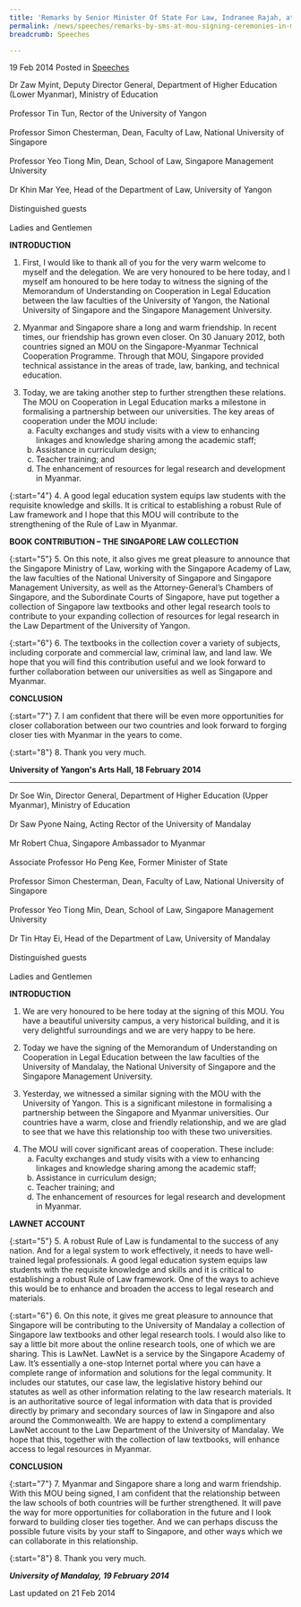 ```yaml
---
title: 'Remarks by Senior Minister Of State For Law, Indranee Rajah, at MOU signing ceremonies in Myanmar universities'
permalink: /news/speeches/remarks-by-sms-at-mou-signing-ceremonies-in-myanmar-universities/
breadcrumb: Speeches

---
```



19 Feb 2014 Posted in [Speeches](/news/speeches)

Dr Zaw Myint, Deputy Director General, Department of Higher Education (Lower Myanmar), Ministry of Education
<br>  
Professor Tin Tun, Rector of the University of Yangon
<br>  
Professor Simon Chesterman, Dean, Faculty of Law, National University of Singapore
<br>  
Professor Yeo Tiong Min, Dean, School of Law, Singapore Management University
<br>  
Dr Khin Mar Yee, Head of the Department of Law, University of Yangon
<br>  
Distinguished guests
<br>  
Ladies and Gentlemen
<br>  

**INTRODUCTION**


1. First, I would like to thank all of you for the very warm welcome to myself and the delegation. We are very honoured to be here today, and I myself am honoured to be here today to witness the signing of the Memorandum of Understanding on Cooperation in Legal Education between the law faculties of the University of Yangon, the National University of Singapore and the Singapore Management University.


2. Myanmar and Singapore share a long and warm friendship. In recent times, our friendship has grown even closer. On 30 January 2012, both countries signed an MOU on the Singapore-Myanmar Technical Cooperation Programme. Through that MOU, Singapore provided technical assistance in the areas of trade, law, banking, and technical education.

<ol start="3">
<li>Today, we are taking another step to further strengthen these relations.  The MOU on Cooperation in Legal Education marks a milestone in formalising a partnership between our universities. The key areas of cooperation under the MOU include:

<ol style="list-style-type: lower-alpha">
<li>Faculty exchanges and study visits with a view to enhancing linkages and knowledge sharing among the academic staff;</li>
<li>Assistance in curriculum design; </li>
<li>Teacher training; and </li>
<li>The enhancement of resources for legal research and development in Myanmar. </li> 
</ol>

</li>
</ol>

{:start="4"}
4. A good legal education system equips law students with the requisite knowledge and skills.  It is critical to establishing a robust Rule of Law framework and I hope that this MOU will contribute to the strengthening of the Rule of Law in Myanmar.


**BOOK CONTRIBUTION – THE SINGAPORE LAW COLLECTION**

{:start="5"}
5. On this note, it also gives me great pleasure to announce that the Singapore Ministry of Law, working with the Singapore Academy of Law, the law faculties of the National University of Singapore and Singapore Management University, as well as the Attorney-General’s Chambers of Singapore, and the Subordinate Courts of Singapore, have put together a collection of Singapore law textbooks and other legal research tools to contribute to your expanding collection of resources for legal research in the Law Department of the University of Yangon. 

{:start="6"}
6. The textbooks in the collection cover a variety of subjects, including corporate and commercial law, criminal law, and land law. We hope that you will find this contribution useful and we look forward to further collaboration between our universities as well as Singapore and Myanmar.

**CONCLUSION**

{:start="7"}
7. I am confident that there will be even more opportunities for closer collaboration between our two countries and look forward to forging closer ties with Myanmar in the years to come. 

{:start="8"}
8. Thank you very much.

**University of Yangon's Arts Hall, 18 February 2014**

---

Dr Soe Win, Director General, Department of Higher Education (Upper Myanmar), Ministry of Education
<br>  
Dr Saw Pyone Naing, Acting Rector of the University of Mandalay
<br>  
Mr Robert Chua, Singapore Ambassador to Myanmar
<br>  
Associate Professor Ho Peng Kee, Former Minister of State
<br>  
Professor Simon Chesterman, Dean, Faculty of Law, National University of Singapore
<br>  
Professor Yeo Tiong Min, Dean, School of Law, Singapore Management University
<br>  
Dr Tin Htay Ei, Head of the Department of Law, University of Mandalay
<br>  
Distinguished guests
<br>  
Ladies and Gentlemen
<br>  

**INTRODUCTION**

1. We are very honoured to be here today at the signing of this MOU. You have a beautiful university campus, a very historical building, and it is very delightful surroundings and we are very happy to be here.


2. Today we have the signing of the Memorandum of Understanding on Cooperation in Legal Education between the law faculties of the University of Mandalay, the National University of Singapore and the Singapore Management University. 


3. Yesterday, we witnessed a similar signing with the MOU with the University of Yangon. This is a significant milestone in formalising a partnership between the Singapore and Myanmar universities. Our countries have a warm, close and friendly relationship, and we are glad to see that we have this relationship too with these two universities.


<ol start="4">
<li>The MOU will cover significant areas of cooperation. These include:

<ol style="list-style-type: lower-alpha">
<li>Faculty exchanges and study visits with a view to enhancing linkages and knowledge sharing among the academic staff;</li>
<li>Assistance in curriculum design; </li>
<li>Teacher training; and </li>
<li>The enhancement of resources for legal research and development in Myanmar. </li> 
</ol>

</li>
</ol>

**LAWNET ACCOUNT**

{:start="5"}
5. A robust Rule of Law is fundamental to the success of any nation.  And for a legal system to work effectively, it needs to have well-trained legal professionals. A good legal education system equips law students with the requisite knowledge and skills and it is critical to establishing a robust Rule of Law framework. One of the ways to achieve this would be to enhance and broaden the access to legal research and materials.

{:start="6"}
6. On this note, it gives me great pleasure to announce that Singapore will be contributing to the University of Mandalay a collection of Singapore law textbooks and other legal research tools. I would also like to say a little bit more about the online research tools, one of which we are sharing. This is LawNet. LawNet is a service by the Singapore Academy of Law. It’s essentially a one-stop Internet portal where you can have a complete range of information and solutions for the legal community. It includes our statutes, our case law, the legislative history behind our statutes as well as other information relating to the law research materials.  It is an authoritative source of legal information with data that is provided directly by primary and secondary sources of law in Singapore and also around the Commonwealth. We are happy to extend a complimentary LawNet account to the Law Department of the University of Mandalay.  We hope that this, together with the collection of law textbooks, will enhance access to legal resources in Myanmar.

**CONCLUSION**

{:start="7"}
7. Myanmar and Singapore share a long and warm friendship.  With this MOU being signed, I am confident that the relationship between the law schools of both countries will be further strengthened. It will pave the way for more opportunities for collaboration in the future and I look forward to building closer ties together. And we can perhaps discuss the possible future visits by your staff to Singapore, and other ways which we can collaborate in this relationship.

{:start="8"}
8. Thank you very much.   

***University of Mandalay, 19 February 2014***

<p class="right-side-updated">Last updated on 21 Feb 2014</p>
